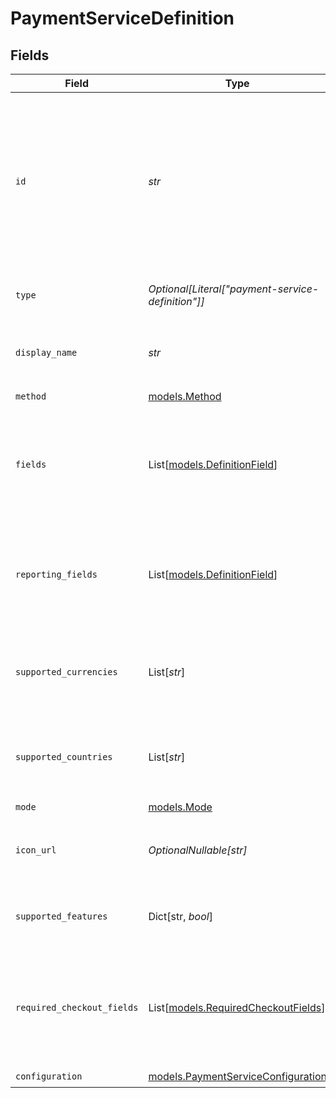 # PaymentServiceDefinition


## Fields

| Field                                                                                                                                       | Type                                                                                                                                        | Required                                                                                                                                    | Description                                                                                                                                 | Example                                                                                                                                     |
| ------------------------------------------------------------------------------------------------------------------------------------------- | ------------------------------------------------------------------------------------------------------------------------------------------- | ------------------------------------------------------------------------------------------------------------------------------------------- | ------------------------------------------------------------------------------------------------------------------------------------------- | ------------------------------------------------------------------------------------------------------------------------------------------- |
| `id`                                                                                                                                        | *str*                                                                                                                                       | :heavy_check_mark:                                                                                                                          | The definition ID of the payment service that can be configured. This is the underlying provider followed by a dash followed by the method. | adyen-ideal                                                                                                                                 |
| `type`                                                                                                                                      | *Optional[Literal["payment-service-definition"]]*                                                                                           | :heavy_minus_sign:                                                                                                                          | Always `payment-service-definition`.                                                                                                        | payment-service-definition                                                                                                                  |
| `display_name`                                                                                                                              | *str*                                                                                                                                       | :heavy_check_mark:                                                                                                                          | A human friendly name for this service.                                                                                                     | iDEAL                                                                                                                                       |
| `method`                                                                                                                                    | [models.Method](../models/method.md)                                                                                                        | :heavy_check_mark:                                                                                                                          | N/A                                                                                                                                         |                                                                                                                                             |
| `fields`                                                                                                                                    | List[[models.DefinitionField](../models/definitionfield.md)]                                                                                | :heavy_check_mark:                                                                                                                          | A list of credentials and related fields which can be configured for this service.                                                          |                                                                                                                                             |
| `reporting_fields`                                                                                                                          | List[[models.DefinitionField](../models/definitionfield.md)]                                                                                | :heavy_check_mark:                                                                                                                          | A list of reporting fields which can be configured for this service.                                                                        |                                                                                                                                             |
| `supported_currencies`                                                                                                                      | List[*str*]                                                                                                                                 | :heavy_check_mark:                                                                                                                          | A list of three-letter ISO currency codes that this service supports.                                                                       | [<br/>"USD",<br/>"GBP",<br/>"EUR",<br/>"AUD"<br/>]                                                                                          |
| `supported_countries`                                                                                                                       | List[*str*]                                                                                                                                 | :heavy_check_mark:                                                                                                                          | A list of two-letter ISO country codes that this service supports.                                                                          | US                                                                                                                                          |
| `mode`                                                                                                                                      | [models.Mode](../models/mode.md)                                                                                                            | :heavy_check_mark:                                                                                                                          | N/A                                                                                                                                         | card                                                                                                                                        |
| `icon_url`                                                                                                                                  | *OptionalNullable[str]*                                                                                                                     | :heavy_minus_sign:                                                                                                                          | An icon to display for the payment service.                                                                                                 | https://example.com/icons/adyen-ideal.svg                                                                                                   |
| `supported_features`                                                                                                                        | Dict[str, *bool*]                                                                                                                           | :heavy_check_mark:                                                                                                                          | Features supported by the payment service.                                                                                                  |                                                                                                                                             |
| `required_checkout_fields`                                                                                                                  | List[[models.RequiredCheckoutFields](../models/requiredcheckoutfields.md)]                                                                  | :heavy_check_mark:                                                                                                                          | A list of condition that define when some fields must be provided with a transaction request.                                               |                                                                                                                                             |
| `configuration`                                                                                                                             | [models.PaymentServiceConfiguration](../models/paymentserviceconfiguration.md)                                                              | :heavy_check_mark:                                                                                                                          | N/A                                                                                                                                         |                                                                                                                                             |